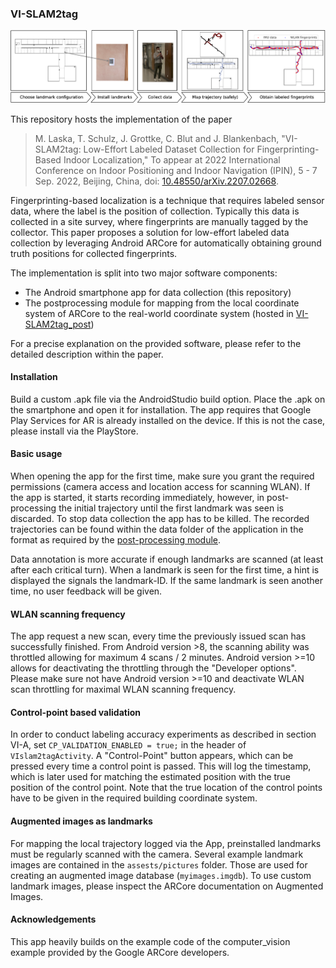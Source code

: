 ### VI-SLAM2tag

![](img/GA.png)

This repository hosts the implementation of the paper

> M. Laska, T. Schulz, J. Grottke, C. Blut and J. Blankenbach, "VI-SLAM2tag: Low-Effort Labeled Dataset Collection for Fingerprinting-Based Indoor Localization," To appear at 2022 International Conference on Indoor Positioning and Indoor Navigation (IPIN), 5 - 7 Sep. 2022, Beijing, China, doi: [10.48550/arXiv.2207.02668](https://doi.org/10.48550/arXiv.2207.02668).

Fingerprinting-based localization is a technique that requires labeled sensor data, where the label is the position of collection.
Typically this data is collected in a site survey, where fingerprints are manually tagged by the collector.
This paper proposes a solution for low-effort labeled data collection by leveraging Android ARCore for automatically obtaining ground truth positions for collected fingerprints.

The implementation is split into two major software components:
- The Android smartphone app for data collection (this repository)
- The postprocessing module for mapping from the local coordinate system of ARCore to the real-world coordinate system (hosted in [VI-SLAM2tag_post](https://github.com/laskama/VI-SLAM2tag_post))

For a precise explanation on the provided software, please refer to the detailed description within the paper.

#### Installation
Build a custom .apk file via the AndroidStudio build option. Place the .apk on the smartphone and open it for installation.
The app requires that Google Play Services for AR is already installed on the device. If this is not the case, please install via the PlayStore.

#### Basic usage
When opening the app for the first time, make sure you grant the required permissions (camera access and location access for scanning WLAN).
If the app is started, it starts recording immediately, however, in post-processing the initial trajectory until the first landmark was seen is discarded.
To stop data collection the app has to be killed. The recorded trajectories can be found within the data folder of the application in the format
as required by the [post-processing module](https://github.com/laskama/VI-SLAM2tag_post).

Data annotation is more accurate if enough landmarks are scanned (at least after each critical turn). When a landmark is seen for the first time,
a hint is displayed the signals the landmark-ID. If the same landmark is seen another time, no user feedback will be given. 

#### WLAN scanning frequency
The app request a new scan, every time the previously issued scan has successfully finished. From Android version >8, the scanning ability
was throttled allowing for maximum 4 scans / 2 minutes. Android version >=10 allows for deactivating the throttling through the "Developer options". 
Please make sure not have Android version >=10 and deactivate WLAN scan throttling for maximal WLAN scanning frequency. 

#### Control-point based validation
In order to conduct labeling accuracy experiments as described in section VI-A, set ```CP_VALIDATION_ENABLED = true;``` in the header of ```VIslam2tagActivity```. 
A "Control-Point" button appears, which can be pressed every time a control point is passed.
This will log the timestamp, which is later used for matching the estimated position with the true position of the control point.
Note that the true location of the control points have to be given in the required building coordinate system.

#### Augmented images as landmarks
For mapping the local trajectory logged via the App, preinstalled landmarks must be regularly scanned with the camera. Several example landmark images are contained in the ```assests/pictures``` folder. Those are used for creating
an augmented image database (```myimages.imgdb```). To use custom landmark images, please inspect the ARCore documentation on Augmented Images.

#### Acknowledgements

This app heavily builds on the example code of the computer_vision example provided by the Google ARCore developers. 
